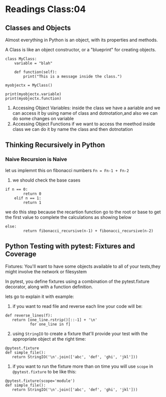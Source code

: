 # Readings Class:04

## Classes and Objects

Almost everything in Python is an object, with its properties and methods.

A Class is like an object constructor, or a "blueprint" for creating objects.

```
class MyClass:
    variable = "blah"

    def function(self):
        print("This is a message inside the class.")

myobjectx = MyClass()

print(myobjectx.variable)
print(myobjectx.function)
```
1. Accessing Object Variables:
inside the class we have a aariable and we can access it by using name of class and dotnotation,and also we can do some changes on variable
1. Accessing Object Functions
if we want to access the meethod inside class we can do it by name the class and then dotnotation 

## Thinking Recursively in Python

### Naive Recursion is Naive

let us implemnt this on fibonacci numbers `Fn = Fn-1 + Fn-2`

1. we should check the base cases
```
if n == 0:
        return 0
    elif n == 1:
        return 1
```
we do this step because the recartion function go to the root or base to get the first value to complete the calculations as showing below
```
else:
        return fibonacci_recursive(n-1) + fibonacci_recursive(n-2)
```

## Python Testing with pytest: Fixtures and Coverage

Fixtures: You'll want to have some objects available to all of your tests,they might involve the network or filesystem


In pytest, you define fixtures using a combination of the pytest.fixture decorator, along with a function definition.

lets go to explain it with example:

1. if you want to read file and reverse each line your code will be:
```
def reverse_lines(f):
   return [one_line.rstrip()[::-1] + '\n'
           for one_line in f]
```
2. using `StringIO` to create a fixture that'll provide your test with the appropriate object at the right time:
```
@pytest.fixture
def simple_file():
   return StringIO('\n'.join(['abc', 'def', 'ghi', 'jkl']))
```
1. if you want to run the fixture more than on time you will use `scope` in `@pytest.fixture` to be like this:

```
@pytest.fixture(scope='module')
def simple_file():
   return StringIO('\n'.join(['abc', 'def', 'ghi', 'jkl']))

```

